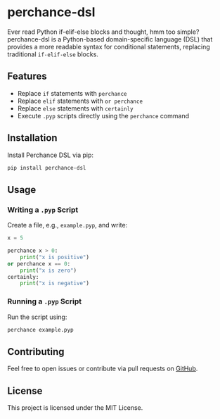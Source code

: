 # perchance-dsl

Ever read Python if-elif-else blocks and thought, hmm too simple? perchance-dsl is a Python-based domain-specific language (DSL) that provides a more readable syntax for conditional statements, replacing traditional `if-elif-else` blocks.

## Features
- Replace `if` statements with `perchance`
- Replace `elif` statements with `or perchance`
- Replace `else` statements with `certainly`
- Execute `.pyp` scripts directly using the `perchance` command

## Installation

Install Perchance DSL via pip:

```bash
pip install perchance-dsl
```

## Usage

### **Writing a `.pyp` Script**
Create a file, e.g., `example.pyp`, and write:

```python
x = 5

perchance x > 0:
    print("x is positive")
or perchance x == 0:
    print("x is zero")
certainly:
    print("x is negative")
```

### **Running a `.pyp` Script**
Run the script using:

```bash
perchance example.pyp
```

## Contributing
Feel free to open issues or contribute via pull requests on [GitHub](https://github.com/ehrev/perchance-dsl).

## License
This project is licensed under the MIT License.
